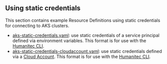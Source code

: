 ## Using static credentials

This section contains example Resource Definitions using static credentials for connecting to AKS clusters.

* [aks-static-credentials.yaml](aks-static-credentials.yaml): use static credentials of a service principal defined via environment variables. This format is for use with the [Humanitec CLI](https://developer.humanitec.com/platform-orchestrator/cli/).
* [aks-static-credentials-cloudaccount.yaml](aks-static-credentials-cloudaccount.yaml): use static credentials defined via a [Cloud Account](https://developer.humanitec.com/platform-orchestrator/security/cloud-accounts/). This format is for use with the [Humanitec CLI](https://developer.humanitec.com/platform-orchestrator/cli/).